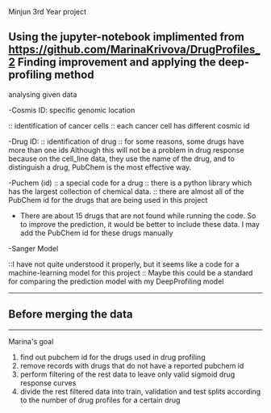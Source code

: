 Minjun 3rd Year project

Using the jupyter-notebook implimented from https://github.com/MarinaKrivova/DrugProfiles_2
Finding improvement and applying the deep-profiling method
---------------------
analysing given data

-Cosmis ID:
specific genomic location

:: identification of cancer cells
:: each cancer cell has different cosmic id

-Drug ID:
:: identification of drug
:: for some reasons, some drugs have more than one ids
Although this will not be a problem in drug response because on the cell_line data, they use the name of the drug, and to distinguish a drug, PubChem is the most effective way.

-Puchem (id)
:: a special code for a drug
:: there is a python library which has the largest collection of chemical data.
:: there are almost all of the PubChem id for the drugs that are being used in this project
+ There are about 15 drugs that are not found while running the code. So to improve the prediction, it would be better to include these data. I may add the PubChem id for these drugs manually

-Sanger Model

::I have not quite understood it properly, but it seems like a code for a machine-learning model for this project
:: Maybe this could be a standard for comparing the prediction model with my DeepProfiling model

-------------------
Before merging the data
- 



---------------
Marina's goal
1. find out pubchem id for the drugs used in drug profiling
2. remove records with drugs that do not have a reported pubchem id
3. perform filtering of the rest data to leave only valid sigmoid drug response curves
4. divide the rest filtered data into train, validation and test splits according to the number of drug profiles for a certain drug
